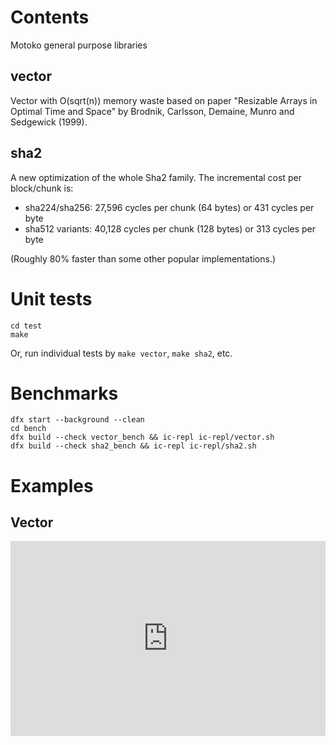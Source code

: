 # Contents
Motoko general purpose libraries

## vector

Vector with O(sqrt(n)) memory waste based on paper "Resizable Arrays in Optimal Time and Space" by Brodnik, Carlsson, Demaine, Munro and Sedgewick (1999).

## sha2

A new optimization of the whole Sha2 family. The incremental cost per block/chunk is:

* sha224/sha256: 27,596 cycles per chunk (64 bytes) or 431 cycles per byte
* sha512 variants: 40,128 cycles per chunk (128 bytes) or 313 cycles per byte

(Roughly 80% faster than some other popular implementations.) 

# Unit tests

```
cd test
make
```

Or, run individual tests by `make vector`, `make sha2`, etc.

# Benchmarks

```
dfx start --background --clean
cd bench
dfx build --check vector_bench && ic-repl ic-repl/vector.sh
dfx build --check sha2_bench && ic-repl ic-repl/sha2.sh
```

# Examples

## Vector

<iframe src="https://embed.smartcontracts.org/motoko/g/9KrDof3FNdp1qgWFnTzABEdBZF9virfqsZ3Lf8ryFgR3toa4bV962Jiik3uV3dpn2ASmyatiiTJuuWNbttd8j2yqpjqNWr3svT5QPukqbDdDonPGpPsKvKfWTzuSPAM5YZwNbS3XZE4Pt16y9Y4nm4qNE229ERkrjTYYd4Z8Zzr?lines=8" width="100%" height="312" style="border:0" title="Motoko code snippet" />

## Sha2

